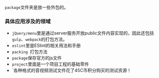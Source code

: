 `package`文件夹是放一些外包的。



### 具体应用涉及的领域



- `jQuery/menu`里是通过server服务开放public文件内容实现的，因此还包括`gulp`、`webpack`的打包方法。
- `eslint`里是ESlint的相关用法和手册
- `packing `打包方法
- `package`保存官方的js文件
- `project`里面是一个项目工程的基础零件
- `各种格式的音视频测试文件花了45C币积分购买的测试资源！

